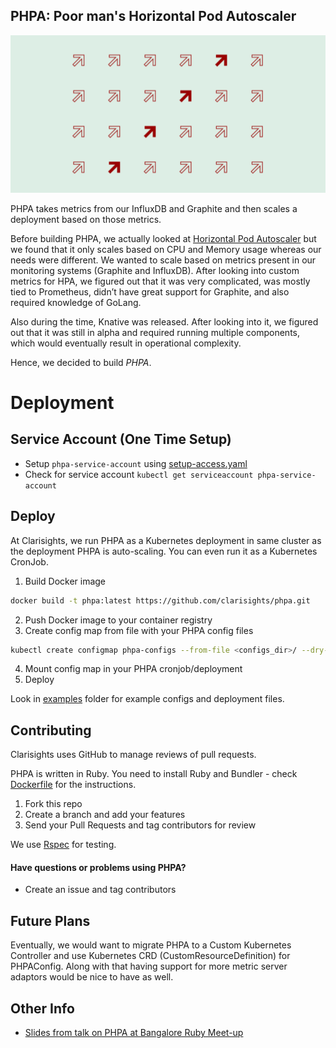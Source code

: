 ## PHPA: Poor man's Horizontal Pod Autoscaler

![banner](./banner.png)

PHPA takes metrics from our InfluxDB and Graphite and then scales a deployment based on those metrics. 

Before building PHPA, we actually looked at [Horizontal Pod Autoscaler](https://kubernetes.io/docs/tasks/run-application/horizontal-pod-autoscale/) but we found that it only scales based on CPU and Memory usage whereas our needs were different. We wanted to scale based on metrics present in our monitoring systems (Graphite and InfluxDB). After looking into custom metrics for HPA, we figured out that it was very complicated, was mostly tied to Prometheus, didn’t have great support for Graphite, and also required knowledge of GoLang.

Also during the time, Knative was released. After looking into it, we figured out that it was still in alpha and required running multiple components, which would eventually result in operational complexity.

Hence, we decided to build *PHPA*.

# Deployment
## Service Account (One Time Setup)
- Setup `phpa-service-account` using [setup-access.yaml](./setup-access.yaml)
- Check for service account `kubectl get serviceaccount phpa-service-account`

## Deploy
At Clarisights, we run PHPA as a Kubernetes deployment in same cluster as the deployment
PHPA is auto-scaling. You can even run it as a Kubernetes CronJob.

1. Build Docker image
```sh
docker build -t phpa:latest https://github.com/clarisights/phpa.git
```
2. Push Docker image to your container registry
3. Create config map from file with your PHPA config files
```sh
kubectl create configmap phpa-configs --from-file <configs_dir>/ --dry-run -o yaml
```
4. Mount config map in your PHPA cronjob/deployment
5. Deploy

Look in [examples](./examples) folder for example configs and deployment files.

## Contributing

Clarisights uses GitHub to manage reviews of pull requests.

PHPA is written in Ruby. You need to install Ruby and Bundler - check [Dockerfile](./Dockerfile) for the instructions.

1. Fork this repo
2. Create a branch and add your features
3. Send your Pull Requests and tag contributors for review

We use [Rspec](https://rspec.info/) for testing.

#### Have questions or problems using PHPA?
- Create an issue and tag contributors

## Future Plans

Eventually, we would want to migrate PHPA to a Custom Kubernetes Controller 
and use Kubernetes CRD (CustomResourceDefinition) for PHPAConfig. 
Along with that having support for more metric server adaptors would be nice to have as well.

## Other Info
- [Slides from talk on PHPA at Bangalore Ruby Meet-up](https://docs.google.com/presentation/d/1zs-3T3XUiI6GgTaqFHNTbefZ5xaiM8ZJGGNcZ6G0EcU/edit?usp=sharing)
